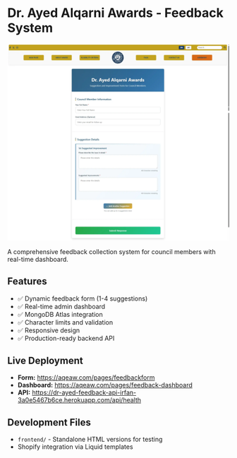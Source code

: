 # Dr. Ayed Alqarni Awards - Feedback System

![Recruitment System Preview](./docs/Ayed-Alqarni-Backend-form-api.webp)

A comprehensive feedback collection system for council members with real-time dashboard.

## Features
- ✅ Dynamic feedback form (1-4 suggestions)
- ✅ Real-time admin dashboard  
- ✅ MongoDB Atlas integration
- ✅ Character limits and validation
- ✅ Responsive design
- ✅ Production-ready backend API

## Live Deployment
- **Form:** https://aqeaw.com/pages/feedbackform
- **Dashboard:** https://aqeaw.com/pages/feedback-dashboard
- **API:** https://dr-ayed-feedback-api-irfan-3a0e5467b6ce.herokuapp.com/api/health

## Development Files
- `frontend/` - Standalone HTML versions for testing
- Shopify integration via Liquid templates